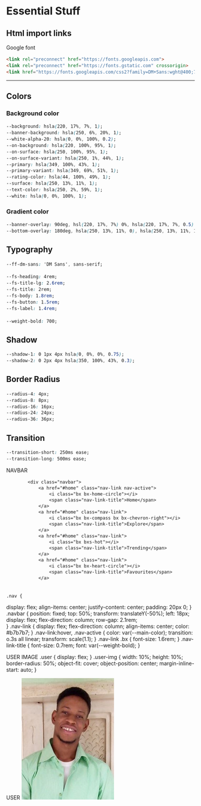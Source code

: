 # Essential Stuff

## Html import links

Google font

``` html
<link rel="preconnect" href="https://fonts.googleapis.com">
<link rel="preconnect" href="https://fonts.gstatic.com" crossorigin>
<link href="https://fonts.googleapis.com/css2?family=DM+Sans:wght@400;700&display=swap" rel="stylesheet">
```

---

## Colors

### Background color

``` css
--background: hsla(220, 17%, 7%, 1);
--banner-background: hsla(250, 6%, 20%, 1);
--white-alpha-20: hsla(0, 0%, 100%, 0.2);
--on-background: hsla(220, 100%, 95%, 1);
--on-surface: hsla(250, 100%, 95%, 1);
--on-surface-variant: hsla(250, 1%, 44%, 1);
--primary: hsla(349, 100%, 43%, 1);
--primary-variant: hsla(349, 69%, 51%, 1);
--rating-color: hsla(44, 100%, 49%, 1);
--surface: hsla(250, 13%, 11%, 1);
--text-color: hsla(250, 2%, 59%, 1);
--white: hsla(0, 0%, 100%, 1);
```

### Gradient color

``` css
--banner-overlay: 90deg, hsl(220, 17%, 7%) 0%, hsla(220, 17%, 7%, 0.5) 100%;
--bottom-overlay: 180deg, hsla(250, 13%, 11%, 0), hsla(250, 13%, 11%, 1);
```

## Typography

``` css
--ff-dm-sans: 'DM Sans', sans-serif;

--fs-heading: 4rem;
--fs-title-lg: 2.6rem;
--fs-title: 2rem;
--fs-body: 1.8rem;
--fs-button: 1.5rem;
--fs-label: 1.4rem;

--weight-bold: 700;
```

## Shadow

``` css
--shadow-1: 0 1px 4px hsla(0, 0%, 0%, 0.75);
--shadow-2: 0 2px 4px hsla(350, 100%, 43%, 0.3);
```

## Border Radius

``` css
--radius-4: 4px;
--radius-8: 8px;
--radius-16: 16px;
--radius-24: 24px;
--radius-36: 36px;
```

## Transition

``` css
--transition-short: 250ms ease;
--transition-long: 500ms ease;
```


NAVBAR

            <div class="navbar">
                <a href="#home" class="nav-link nav-active">
                    <i class="bx bx-home-circle"></i>
                    <span class="nav-link-title">Home</span>
                </a>
                <a href="#home" class="nav-link">
                    <i class="bx bx-compass bx bx-chevron-right"></i>
                    <span class="nav-link-title">Explore</span>
                </a>
                <a href="#home" class="nav-link">
                    <i class="bx bxs-hot"></i>
                    <span class="nav-link-title">Trending</span>
                </a>
                <a href="#home" class="nav-link">
                    <i class="bx bx-heart-circle"></i>
                    <span class="nav-link-title">Favourites</span>
                </a>

    
    .nav {
  display: flex;
  align-items: center;
  justify-content: center;
  padding: 20px 0;
}
.navbar {
  position: fixed;
  top: 50%;
  transform: translateY(-50%);
  left: 18px;
  display: flex;
  flex-direction: column;
  row-gap: 2.1rem;  
}
.nav-link {
  display: flex;
  flex-direction: column;
  align-items: center;
  color: #b7b7b7;
}
.nav-link:hover,
.nav-active {
  color: var(--main-color);
  transition: o.3s all linear;
  transform: scale(1.1);
}
.nav-link .bx {
  font-size: 1.6rem;
}
.nav-link-title {
  font-size: 0.7rem;
  font: var(--weight-bold);
}


USER IMAGE
.user {
  display: flex;
}
.user-img {
  width: 10%;
  height: 10%;
  border-radius: 50%;
  object-fit: cover;
  object-position: center;
  margin-inline-start: auto;
}


USER
            <a href="#" class="user">
                <img src="./assets/images/profile.jpg" alt="" class="user-img">
            </a>